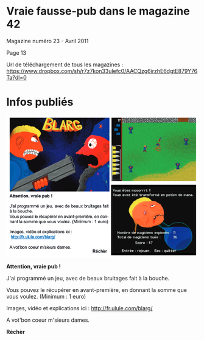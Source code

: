 # Vraie fausse-pub dans le magazine 42

Magazine numéro 23 - Avril 2011

Page 13

Url de téléchargement de tous les magazines : https://www.dropbox.com/sh/r7z7kon33ulefc0/AACQzg6irzhE6dgtE879Y76Ta?dl=0

# Infos publiés

![image pub mag 42](pub_mag_42.png)

**Attention, vraie pub !**

J'ai programmé un jeu, avec de beaux bruitages fait à la bouche.

Vous pouvez le récupérer en avant-première, en donnant la somme que vous voulez. (Minimum : 1 euro)

Images, vidéo et explications ici : http://fr.ulule.com/blarg/

A vot'bon coeur m'sieurs dames.

**Réchèr**

